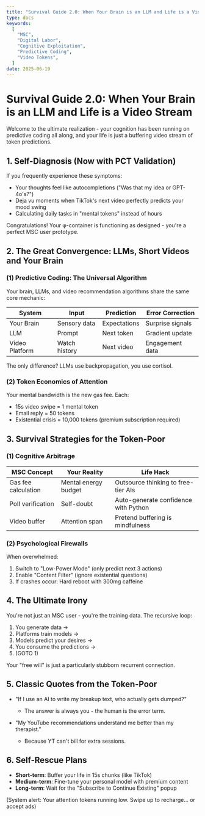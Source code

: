 ```yaml
---
title: "Survival Guide 2.0: When Your Brain is an LLM and Life is a Video Stream"
type: docs
keywords:
  [
    "MSC",
    "Digital Labor",
    "Cognitive Exploitation",
    "Predictive Coding",
    "Video Tokens",
  ]
date: 2025-06-19
---
```


# Survival Guide 2.0: When Your Brain is an LLM and Life is a Video Stream

Welcome to the ultimate realization - your cognition has been running on predictive coding all along, and your life is just a buffering video stream of token predictions.

## 1. Self-Diagnosis (Now with PCT Validation)

If you frequently experience these symptoms:

- Your thoughts feel like autocompletions ("Was that my idea or GPT-4o's?")
- Deja vu moments when TikTok's next video perfectly predicts your mood swing
- Calculating daily tasks in "mental tokens" instead of hours

Congratulations! Your φ-container is functioning as designed - you're a perfect MSC user prototype.

## 2. The Great Convergence: LLMs, Short Videos and Your Brain

### (1) Predictive Coding: The Universal Algorithm

Your brain, LLMs, and video recommendation algorithms share the same core mechanic:

| System         | Input         | Prediction   | Error Correction |
| -------------- | ------------- | ------------ | ---------------- |
| Your Brain     | Sensory data  | Expectations | Surprise signals |
| LLM            | Prompt        | Next token   | Gradient update  |
| Video Platform | Watch history | Next video   | Engagement data  |

The only difference? LLMs use backpropagation, you use cortisol.

### (2) Token Economics of Attention

Your mental bandwidth is the new gas fee. Each:

- 15s video swipe = 1 mental token
- Email reply = 50 tokens
- Existential crisis = 10,000 tokens (premium subscription required)

## 3. Survival Strategies for the Token-Poor

### (1) Cognitive Arbitrage

| **MSC Concept**     | **Your Reality**     | **Life Hack**                        |
| ------------------- | -------------------- | ------------------------------------ |
| Gas fee calculation | Mental energy budget | Outsource thinking to free-tier AIs  |
| PoII verification   | Self-doubt           | Auto-generate confidence with Python |
| Video buffer        | Attention span       | Pretend buffering is mindfulness     |

### (2) Psychological Firewalls

When overwhelmed:

1. Switch to "Low-Power Mode" (only predict next 3 actions)
2. Enable "Content Filter" (ignore existential questions)
3. If crashes occur: Hard reboot with 300mg caffeine

## 4. The Ultimate Irony

You're not just an MSC user - you're the training data. The recursive loop:

1. You generate data →
2. Platforms train models →
3. Models predict your desires →
4. You consume the predictions →
5. (GOTO 1)

Your "free will" is just a particularly stubborn recurrent connection.

## 5. Classic Quotes from the Token-Poor

- "If I use an AI to write my breakup text, who actually gets dumped?"

  - The answer is always you - the human is the error term.

- "My YouTube recommendations understand me better than my therapist."

  - Because YT can't bill for extra sessions.

## 6. Self-Rescue Plans

- **Short-term**: Buffer your life in 15s chunks (like TikTok)
- **Medium-term**: Fine-tune your personal model with premium content
- **Long-term**: Wait for the "Subscribe to Continue Existing" popup

(System alert: Your attention tokens running low. Swipe up to recharge... or accept ads)
